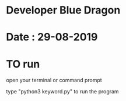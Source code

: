 # Developer Blue Dragon
# Date : 29-08-2019

# TO run

open your terminal or command prompt

type "python3 keyword.py" to run the program 

